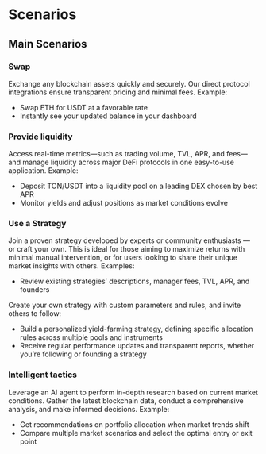 # Scenarios

## Main Scenarios

### Swap 

Exchange any blockchain assets quickly and securely. Our direct protocol integrations ensure transparent pricing and minimal fees. Example:
- Swap ETH for USDT at a favorable rate
- Instantly see your updated balance in your dashboard

### Provide liquidity

Access real-time metrics—such as trading volume, TVL, APR, and fees—and manage liquidity across major DeFi protocols in one easy-to-use application.
Example:
- Deposit TON/USDT into a liquidity pool on a leading DEX chosen by best APR
- Monitor yields and adjust positions as market conditions evolve

### Use a Strategy

Join a proven strategy developed by experts or community enthusiasts — or craft your own. 
This is ideal for those aiming to maximize returns with minimal manual intervention, or for users looking to share their unique market insights with others. 
Examples:
- Review existing strategies’ descriptions, manager fees, TVL, APR, and founders

Create your own strategy with custom parameters and rules, and invite others to follow:
- Build a personalized yield-farming strategy, defining specific allocation rules across multiple pools and instruments
- Receive regular performance updates and transparent reports, whether you’re following or founding a strategy

### Intelligent tactics

Leverage an AI agent to perform in-depth research based on current market conditions. Gather the latest blockchain data, conduct a comprehensive analysis, and make informed decisions. Example:
- Get recommendations on portfolio allocation when market trends shift
- Compare multiple market scenarios and select the optimal entry or exit point
